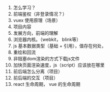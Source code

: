 1. 怎么学习？
2. 前端鉴权（非登录情况？）
3. vuex 使用原理（场景）
4. 项目内容
5. 发展方向，前端的理解
6. 浏览器内核。（webkit， blink等）
7. js 基本数据类型（基础 + 引用），值存在何处，
8. 重绘和回流
9. 非阻塞dom渲染的方式下载js文件
10. 加快页面渲染速度，js（script）应该放在哪里
11. 前后端怎么分离（项目）
12. 前后端的交互（项目）
13. react 生命周期， vue 的生命周期



